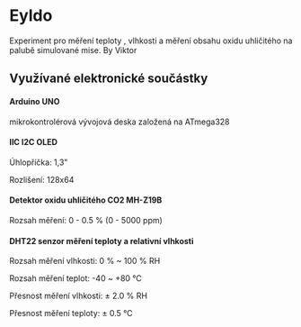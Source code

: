 # Eyldo
Experiment pro měření teploty , vlhkosti a měření obsahu oxidu uhličitého na palubě simulované mise. By Viktor

## Využívané elektronické součástky
#### Arduino UNO
mikrokontrolérová vývojová deska založená na ATmega328
#### IIC I2C OLED
Úhlopříčka: 1,3"

Rozlišení: 128x64
#### Detektor oxidu uhličitého CO2 MH-Z19B
Rozsah měření: 0 - 0.5 % (0 - 5000 ppm)
#### DHT22 senzor měření teploty a relativní vlhkosti
Rozsah měření vlhkosti: 0 % ~ 100 % RH

Rozsah měření teplot: -40 ~ +80 ℃

Přesnost měření vlhkosti: ± 2.0 % RH

Přesnost měření teploty: ± 0.5 ℃
